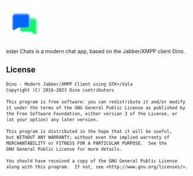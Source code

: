 <img src="./main/data/icons/scalable/apps/im.dino.Dino.svg" width="100">

ester Chats is a modern chat app, based on the Jabber/XMPP client Dino.

<!---Installation
------------
Have a look at the [prebuilt packages](https://github.com/dino/dino/wiki/Distribution-Packages).

Build
-----
Make sure to install all [dependencies](https://github.com/dino/dino/wiki/Build#dependencies).

    ./configure
    make
    build/echats -->

License
-------
    Dino - Modern Jabber/XMPP Client using GTK+/Vala
    Copyright (C) 2016-2023 Dino contributors

    This program is free software: you can redistribute it and/or modify
    it under the terms of the GNU General Public License as published by
    the Free Software Foundation, either version 3 of the License, or
    (at your option) any later version.

    This program is distributed in the hope that it will be useful,
    but WITHOUT ANY WARRANTY; without even the implied warranty of
    MERCHANTABILITY or FITNESS FOR A PARTICULAR PURPOSE.  See the
    GNU General Public License for more details.

    You should have received a copy of the GNU General Public License
    along with this program.  If not, see <http://www.gnu.org/licenses/>.
